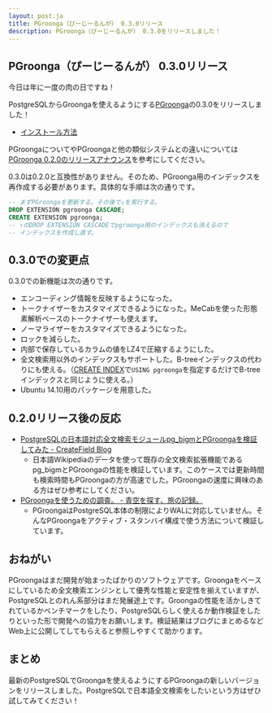 ```yaml
---
layout: post.ja
title: PGroonga（ぴーじーるんが） 0.3.0リリース
description: PGroonga（ぴーじーるんが） 0.3.0をリリースしました！
---
```


## PGroonga（ぴーじーるんが） 0.3.0リリース

今日は年に一度の肉の日ですね！

PostgreSQLからGroongaを使えるようにする[PGroonga](https://github.com/pgroonga/pgroonga)の0.3.0をリリースしました！

  * [インストール方法](https://github.com/pgroonga/pgroonga#%E3%82%A4%E3%83%B3%E3%82%B9%E3%83%88%E3%83%BC%E3%83%AB)

PGroongaについてやPGroongaと他の類似システムとの違いについては[PGroonga 0.2.0のリリースアナウンス](../../01/29/pgroonga-0.2.0.html)を参考にしてください。

0.3.0は0.2.0と互換性がありません。そのため、PGroonga用のインデックスを再作成する必要があります。具体的な手順は次の通りです。

```sql
-- まずPGroongaを更新する。その後で↓を実行する。
DROP EXTENSION pgroonga CASCADE;
CREATE EXTENSION pgroonga;
-- ↑のDROP EXTENSION CASCADEでpgroonga用のインデックスも消えるので
-- インデックスを作成し直す。
```

## 0.3.0での変更点

0.3.0での新機能は次の通りです。

  * エンコーディング情報を反映するようになった。
  * トークナイザーをカスタマイズできるようになった。MeCabを使った形態素解析ベースのトークナイザーも使えます。
  * ノーマライザーをカスタマイズできるようになった。
  * ロックを減らした。
  * 内部で保存しているカラムの値をLZ4で圧縮するようにした。
  * 全文検索用以外のインデックスもサポートした。B-treeインデックスの代わりにも使える。（[CREATE INDEX](https://www.postgresql.jp/document/9.3/html/sql-createindex.html)で`USING pgroonga`を指定するだけでB-treeインデックスと同じように使える。）
  * Ubuntu 14.10用のパッケージを用意した。

## 0.2.0リリース後の反応

  * [PostgreSQLの日本語対応全文検索モジュールpg_bigmとPGroongaを検証してみた - CreateField Blog](http://blog.createfield.com/entry/2015/02/03/094940)
     * 日本語Wikipediaのデータを使って既存の全文検索拡張機能であるpg\_bigmとPGroongaの性能を検証しています。このケースでは更新時間も検索時間もPGroongaの方が高速でした。PGroongaの速度に興味のある方はぜひ参考にしてください。
  * [PGroongaを使うための調査。 - 青空を探す、旅の記録。](http://d.hatena.ne.jp/yune_kotomi/20150208/1423396601)
     * PGroongaはPostgreSQL本体の制限によりWALに対応していません。そんなPGroongaをアクティブ・スタンバイ構成で使う方法について検証しています。

## おねがい

PGroongaはまだ開発が始まったばかりのソフトウェアです。Groongaをベースにしているため全文検索エンジンとして優秀な性能と安定性を揃えていますが、PostgreSQLとのれん系部分はまだ発展途上です。Groongaの性能を活かしきてれているかベンチマークをしたり、PostgreSQLらしく使えるか動作検証をしたりといった形で開発への協力をお願いします。検証結果はブログにまとめるなどWeb上に公開してしてもらえると参照しやすくて助かります。

## まとめ

最新のPostgreSQLでGroongaを使えるようにするPGroongaの新しいバージョンをリリースしました。PostgreSQLで日本語全文検索をしたいという方はぜひ試してみてください！
